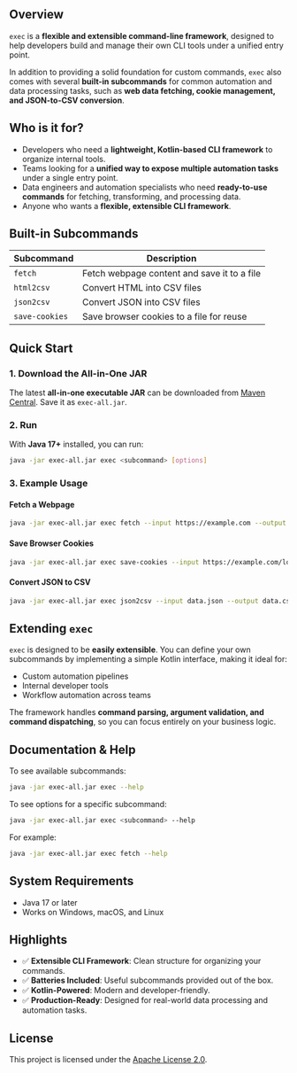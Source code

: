 ## Overview

`exec` is a **flexible and extensible command-line framework**, designed to help developers build and manage their own CLI tools under a unified entry point.

In addition to providing a solid foundation for custom commands, `exec` also comes with several **built-in subcommands** for common automation and data processing tasks, such as **web data fetching, cookie management, and JSON-to-CSV conversion**.

## Who is it for?

- Developers who need a **lightweight, Kotlin-based CLI framework** to organize internal tools.
- Teams looking for a **unified way to expose multiple automation tasks** under a single entry point.
- Data engineers and automation specialists who need **ready-to-use commands** for fetching, transforming, and processing data.
- Anyone who wants a **flexible, extensible CLI framework**.

## Built-in Subcommands

| Subcommand       | Description                                 |
|------------------|---------------------------------------------|
| `fetch`          | Fetch webpage content and save it to a file |
| `html2csv`       | Convert HTML into CSV files                 |
| `json2csv`       | Convert JSON into CSV files                 |
| `save-cookies`   | Save browser cookies to a file for reuse    |

## Quick Start

### 1. Download the All-in-One JAR

The latest **all-in-one executable JAR** can be downloaded from [Maven Central](https://search.maven.org/artifact/io.johnsonlee/exec). Save it as `exec-all.jar`.

### 2. Run

With **Java 17+** installed, you can run:

```sh
java -jar exec-all.jar exec <subcommand> [options]
```

### 3. Example Usage

#### Fetch a Webpage

```sh
java -jar exec-all.jar exec fetch --input https://example.com --output page.html
```

#### Save Browser Cookies

```sh
java -jar exec-all.jar exec save-cookies --input https://example.com/login --output cookies.json
```

#### Convert JSON to CSV

```sh
java -jar exec-all.jar exec json2csv --input data.json --output data.csv
```

## Extending `exec`

`exec` is designed to be **easily extensible**. You can define your own subcommands by implementing a simple Kotlin interface, making it ideal for:

- Custom automation pipelines
- Internal developer tools
- Workflow automation across teams

The framework handles **command parsing, argument validation, and command dispatching**, so you can focus entirely on your business logic.

## Documentation & Help

To see available subcommands:

```sh
java -jar exec-all.jar exec --help
```

To see options for a specific subcommand:

```sh
java -jar exec-all.jar exec <subcommand> --help
```

For example:

```sh
java -jar exec-all.jar exec fetch --help
```

## System Requirements

- Java 17 or later
- Works on Windows, macOS, and Linux

## Highlights

- ✅ **Extensible CLI Framework**: Clean structure for organizing your commands.
- ✅ **Batteries Included**: Useful subcommands provided out of the box.
- ✅ **Kotlin-Powered**: Modern and developer-friendly.
- ✅ **Production-Ready**: Designed for real-world data processing and automation tasks.

## License

This project is licensed under the [Apache License 2.0](LICENSE).
